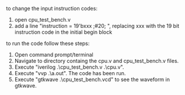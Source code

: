 to change the input instruction codes:
1) open cpu_test_bench.v
2) add a line "instruction = 19'bxxx    ;#20;  ",
replacing xxx with the 19 bit instruction code in the initial begin block

to run the code follow these steps:
1) Open command prompt/terminal
2) Navigate to directory containg the cpu.v and cpu_test_bench.v files.
3) Execute "iverilog .\cpu_test_bench.v .\cpu.v".
4) Execute "vvp .\a.out". The code has been run.
5) Execute "gtkwave .\cpu_test_bench.vcd" to see the waveform in gtkwave.